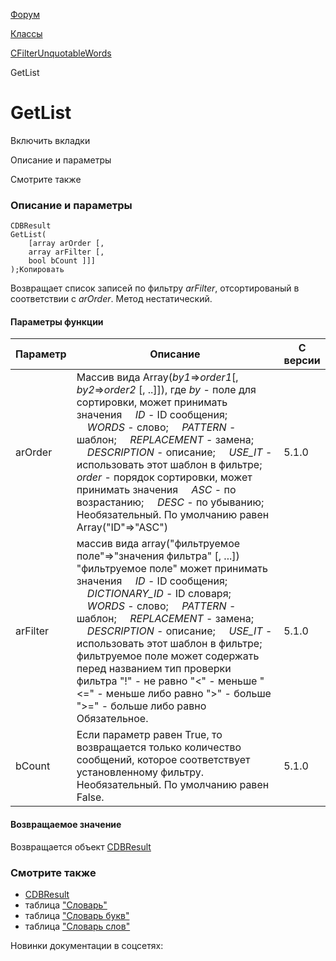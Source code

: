 [Форум](/api_help/forum/index.php)

[Классы](/api_help/forum/developer/index.php)

[CFilterUnquotableWords](/api_help/forum/developer/cfilterunquotablewords/index.php)

GetList

GetList
=======

Включить вкладки

Описание и параметры

Смотрите также

### Описание и параметры

```
CDBResult
GetList(
	[array arOrder [,
	array arFilter [,
	bool bCount ]]]
);Копировать
```

Возвращает список записей по фильтру *arFilter*, отсортированый в соответствии с *arOrder*. Метод нестатический.

#### Параметры функции

| Параметр | Описание | C версии |
| --- | --- | --- |
| arOrder | Массив вида Array(*by1*=>*order1*[, *by2*=>*order2* [, ..]]), где     *by* - поле для сортировки, может принимать значения       *ID* - ID сообщения;       *WORDS* - слово;       *PATTERN* - шаблон;       *REPLACEMENT* - замена;       *DESCRIPTION* - описание;       *USE\_IT* - использовать этот шаблон в фильтре;     *order* - порядок сортировки, может принимать значения       *ASC* - по возрастанию;       *DESC* - по убыванию;     Необязательный. По умолчанию равен Array("ID"=>"ASC") | 5.1.0 |
| arFilter | массив вида array("фильтруемое поле"=>"значения фильтра" [, ...])   "фильтруемое поле" может принимать значения       *ID* - ID сообщения;       *DICTIONARY\_ID* - ID словаря;       *WORDS* - слово;       *PATTERN* - шаблон;       *REPLACEMENT* - замена;       *DESCRIPTION* - описание;       *USE\_IT* - использовать этот шаблон в фильтре;     фильтруемое поле может содержать перед названием тип проверки фильтра   "!" - не равно   "<" - меньше   "<=" - меньше либо равно   ">" - больше   ">=" - больше либо равно     Обязательное. | 5.1.0 |
| bCount | Если параметр равен True, то возвращается только количество сообщений, которое соответствует установленному фильтру. Необязательный. По умолчанию равен False. | 5.1.0 |

#### Возвращаемое значение

Возвращается объект [CDBResult](/api_help/main/reference/cdbresult/index.php)

### Смотрите также

* [CDBResult](/api_help/main/reference/cdbresult/index.php)
* таблица ["Словарь"](/api_help/forum/fields.php#cfilterdictionary)
* таблица ["Словарь букв"](/api_help/forum/fields.php#cfilterletter)
* таблица ["Словарь слов"](/api_help/forum/fields.php#cfilterunquotablewords)

Новинки документации в соцсетях: